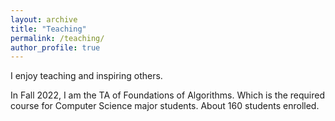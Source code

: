 ```yaml
---
layout: archive
title: "Teaching"
permalink: /teaching/
author_profile: true
---
```


I enjoy teaching and inspiring others.

In Fall 2022, I am the TA of Foundations of Algorithms. Which is the required course for Computer Science major students. About 160 students enrolled.
